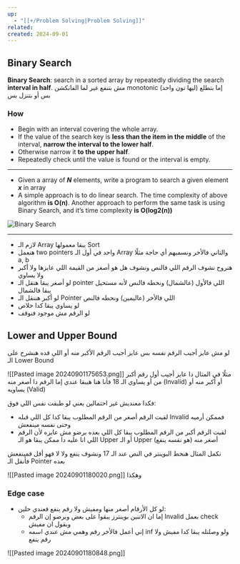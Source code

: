 ```yaml
---
up:
  - "[[+/Problem Solving|Problem Solving]]"
related: 
created: 2024-09-01
---
```


## Binary Search

**Binary Search**: search in a sorted array by repeatedly dividing the search **interval in half**.
مش بتنفع غير لما الفانكشن monotonic (ليها تون واحد) إما بتطلع بس أو بتنزل بس
### How
- Begin with an interval covering the whole array.
- If the value of the search key is **less than the item in the middle** of the interval, **narrow the interval to the lower half**.
- Otherwise narrow it **to the upper half**.
- Repeatedly check until the value is found or the interval is empty.

---

- Given a array of _**N**_ elements, write a program to search a given element _**x**_ in array
- A simple approach is to do linear search. The time complexity of above algorithm **is O(n)**. Another approach to perform the same task is using Binary Search, and it’s time complexity **is O(log2(n))**

![Binary Search](https://cdn-images-1.medium.com/max/1200/1*EYkSkQaoduFBhpCVx7nyEA.gif)

---
- لازم الـ Array يبقا معمولها Sort
- هنعمل two pointers واحد في أول الـ Array والتاني فالأخر ونسميهم أي حاجة مثلًا a, b
- هنروح نشوف الرقم اللي فالنص ونشوف هل هو أصغر من القيمة اللي عايزها ولا أكبر ولا يساوي
- لو أصغر يبقا هنقل الـ pointer اللي فالأول (عالشمال) ونحطه فالنص لأنه مستحيل يبقا فالشمال
- لو أكبر هننقل الـ Pointer اللي فالأخر (عاليمين) ونحطه فالنص
- لو يساوي يبقا كدا خلاص
- لو الرقم مش موجود فنوقف
## Lower and Upper Bound
لو مش عايز أجيب الرقم نفسه بس عايز أجيب الرقم الأكبر منه أو اللي قده
هنشرح على الـ Lower Bound

![[Pasted image 20240901175653.png]]
مثلًا في المثال دا عايز أجيب أول رقم أكبر من أو يساوي الـ 18
فأنا هنا هيبقا عندي إما الرقم دا أصغر منه (Invalid) أو أكبر منه أو يساويه (Valid)

فكدا معنديش غير احتمالين يعني لو طبقت نفس اللي فوق:
- لقيت الرقم أصغر من الرقم المطلوب يبقا كدا كل اللي قبله Invalid فممكن أرميه وحتى نفسه مينفعش
- لقيت الرقم أكبر من الرقم المطلوب يبقا كل اللي بعده برضو مش عايزه لأن الرقم اللي انا عليه دا ممكن يبقا هو الـ Upper أو الـ Upper أصغر منه  (هو نفسه ينفع)

نكمل المثال هنحط البوينتر في النص عند الـ 17 ونشوف ينفع ولا لا فهو أقل فمينفعش فأنقل الـ Pointer بعده

![[Pasted image 20240901180020.png]]
وهكذا

### Edge case
- لو كل الأرقام أصغر منها ومفيش ولا رقم ينفع فعندي حلين:
	- إما ان الاتنين بوينترز يبقوا على بعض وبرضو إن الرقم Invalid بعمل check وبقول ان مفيش
	- إني أعمل فالأخر رقم وهمي مش عندي اسمه inf ولو وصلتله يبقا كدا مفيش ولا رقم ينفع

![[Pasted image 20240901180848.png]]